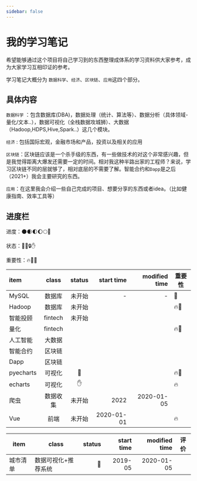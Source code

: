 ```yaml
---
sidebar: false
---
```

# 我的学习笔记

希望能够通过这个项目将自己学习到的东西整理成体系的学习资料供大家参考，成为大家学习互相印证的参考。

学习笔记大概分为 `数据科学`、`经济`、`区块链`、`应用`这四个部分。

## 具体内容

`数据科学` ：包含数据库(DBA)，数据处理（统计、算法等）、数据分析（具体领域-量化/文本..），数据可视化（全栈数据攻城狮）、大数据（Hadoop,HDPS,Hive,Spark..）这几个模块。

`经济` : 包括国际宏观，金融市场和产品，投资以及相关的应用

`区块链`：区块链应该是一个杀手级的东西，有一些做技术的对这个非常感兴趣，但是我觉得距离大爆发还需要一定的时间。相对我这种半路出家的工程师？来说，学习区块链不同的层就够了，相对底层的不需要了解。智能合约和`Dapp`是之后（2021+）我会主要研究的东西。

`应用`：在这里我会介绍一些自己完成的项目、想要分享的东西或者idea。（比如健康指南、效率工具等）

## 进度栏

进度：🌑🌒🌓🌔🌕🌝

状态：🚗🚀🔒✋

重要性：🔥🌈🎈


| item     | class |  status | start time|modified time|重要性|
| :-------- | :------: | :----: | --: |--:|---|
|MySQL|数据库|未开始|-|-|🎈|
|Hadoop|数据库|未开始|     |  |🔥🎈|
|智能投顾|fintech|未开始|     |  ||
|量化|fintech|        |     |  |🔥🎈|
|人工智能|大数据|        |     |  ||
|      智能合约     |区块链|        ||     |  |
|    Dapp       |区块链|        |   |  |  |
|pyecharts|可视化| 🚥 |     |  |🔥🎈|
|echarts|可视化|    ✋    |     |  |🔥|
|爬虫|数据收集|未开始|2022|2020-01-05|   |
|Vue|前端|未开始|2020-01-01|  |🔥|


| item      | class |  status | start time|modified time|评价|
| --------- | -------- | -----: | --: |--:| --------- |
|城市清单|数据可视化+推荐系统|    🚗    | 2019-05    | 2020-01-05 ||
